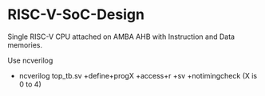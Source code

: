 # RISC-V-SoC-Design
Single RISC-V CPU attached on AMBA AHB with Instruction and Data memories.


Use ncverilog
* ncverilog top_tb.sv +define+progX +access+r +sv +notimingcheck   (X is 0 to 4)
